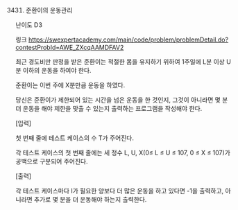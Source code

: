 3431. 준환이의 운동관리

난이도 D3

링크 https://swexpertacademy.com/main/code/problem/problemDetail.do?contestProbId=AWE_ZXcqAAMDFAV2


최근 경도비만 판정을 받은 준환이는 적절한 몸을 유지하기 위하여 1주일에 L분 이상 U분 이하의 운동을 하여야 한다.

준환이는 이번 주에 X분만큼 운동을 하였다.

당신은 준환이가 제한되어 있는 시간을 넘은 운동을 한 것인지, 그것이 아니라면 몇 분 더 운동을 해야 제한을 맞출 수 있는지 출력하는 프로그램을 작성해야 한다.


[입력]

첫 번째 줄에 테스트 케이스의 수 T가 주어진다.

각 테스트 케이스의 첫 번째 줄에는 세 정수 L, U, X(0≤ L ≤ U ≤ 107, 0 ≤ X ≤ 107)가 공백으로 구분되어 주어진다.


[출력]

각 테스트 케이스마다 I가 필요한 양보다 더 많은 운동을 하고 있다면 -1을 출력하고, 아니라면 추가로 몇 분을 더 운동해야 하는지 출력한다.
